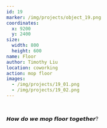 ```yaml
---
id: 19
marker: /img/projects/object_19.png
coordinates:
  x: 9200
  y: 2400
size:
  width: 800
  height: 600
name: Floor
author: Timothy Liu
location: coworking
action: mop floor
images:
  - /img/projects/19_01.png
  - /img/projects/19_02.png
---
```

<br>

𝙃𝙤𝙬 𝙙𝙤 𝙬𝙚 𝙢𝙤𝙥 𝙛𝙡𝙤𝙤𝙧 𝙩𝙤𝙜𝙚𝙩𝙝𝙚𝙧?

<br>

<br>